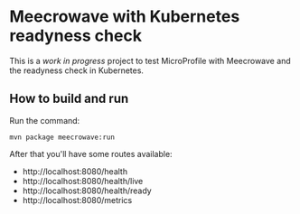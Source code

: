 # Meecrowave with Kubernetes readyness check

This is a _work in progress_ project to test MicroProfile with Meecrowave and the readyness check in Kubernetes.

## How to build and run

Run the command:
```
mvn package meecrowave:run
```

After that you'll have some routes available:
 * http://localhost:8080/health
 * http://localhost:8080/health/live
 * http://localhost:8080/health/ready
 * http://localhost:8080/metrics